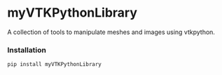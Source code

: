 # myVTKPythonLibrary
A collection of tools to manipulate meshes and images using vtkpython.
### Installation
```
pip install myVTKPythonLibrary
```

